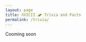 ```yaml
---
layout: page
title: ɅVICII ◢◤ Trivia and Facts
permalink: /trivia/
---
```


Cooming soon
<!--<amp-img width="600" height="300" layout="responsive" src="http://lorempixel.com/600/300/sports"></amp-img>-->
